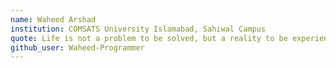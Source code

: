 ```yaml
---
name: Waheed Arshad
institution: COMSATS University Islamabad, Sahiwal Campus
quote: Life is not a problem to be solved, but a reality to be experienced.
github_user: Waheed-Programmer
---
```

